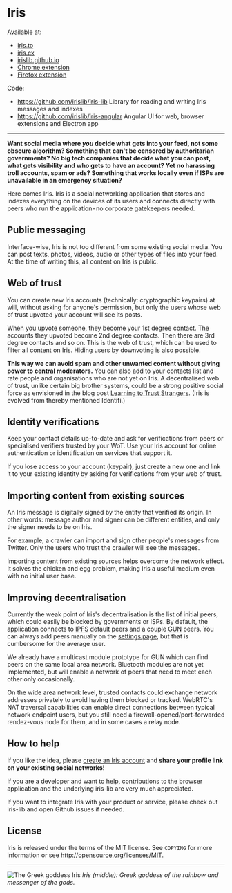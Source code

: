 # Iris

Available at:
* [iris.to](https://iris.to)
* [iris.cx](https://iris.cx)
* [irislib.github.io](https://irislib.github.io)
* [Chrome extension](https://chrome.google.com/webstore/detail/identifi/oelmiikkaikgnmmjaonjlopkmpcahpgh)
* [Firefox extension](https://addons.mozilla.org/en-US/firefox/addon/identifi/)

Code:
- https://github.com/irislib/iris-lib Library for reading and writing Iris messages and indexes
- https://github.com/irislib/iris-angular Angular UI for web, browser extensions and Electron app

---

**Want social media where _you_ decide what gets into your feed, not some obscure algorithm? Something that can't be censored by authoritarian governments? No big tech companies that decide what you can post, what gets visibility and who gets to have an account? Yet no harassing troll accounts, spam or ads? Something that works locally even if ISPs are unavailable in an emergency situation?**

Here comes Iris. Iris is a social networking application that stores and indexes everything on the devices of its users and connects directly with peers who run the application - no corporate gatekeepers needed.

## Public messaging
Interface-wise, Iris is not too different from some existing social media. You can post texts, photos, videos, audio or other types of files into your feed. At the time of writing this, all content on Iris is public.

## Web of trust
You can create new Iris accounts (technically: cryptographic keypairs) at will, without asking for anyone's permission, but only the users whose web of trust upvoted your account will see its posts.

When you upvote someone, they become your 1st degree contact. The accounts they upvoted become 2nd degree contacts. Then there are 3rd degree contacts and so on. This is the web of trust, which can be used to filter all content on Iris. Hiding users by downvoting is also possible.

**This way we can avoid spam and other unwanted content without giving power to central moderators.**
You can also add to your contacts list and rate people and organisations who are not yet on Iris.
A decentralised web of trust, unlike certain big brother systems, could be a strong positive social force as envisioned in the blog post [Learning to Trust Strangers](https://medium.com/@mmalmi/learning-to-trust-strangers-167b652a654f). (Iris is evolved from thereby mentioned Identifi.)

## Identity verifications
Keep your contact details up-to-date and ask for verifications from peers or specialised verifiers trusted by your WoT. Use your Iris account for online authentication or identification on services that support it.

If you lose access to your account (keypair), just create a new one and link it to your existing identity by asking for verifications from your web of trust.

## Importing content from existing sources
An Iris message is digitally signed by the entity that verified its origin. In other words: message author and signer can be different entities, and only the signer needs to be on Iris.

For example, a crawler can import and sign other people's messages from Twitter. Only the users who trust the crawler will see the messages.

Importing content from existing sources helps overcome the network effect. It solves the chicken and egg problem, making Iris a useful medium even with no initial user base.

## Improving decentralisation
Currently the weak point of Iris's decentralisation is the list of initial peers, which could easily be blocked by governments or ISPs. By default, the application connects to [IPFS](https://ipfs.io) default peers and a couple [GUN](https://gun.eco) peers. You can always add peers manually on the [settings page](https://irislib.github.io/#settings), but that is cumbersome for the average user.

We already have a multicast module prototype for GUN which can find peers on the same local area network. Bluetooth modules are not yet implemented, but will enable a network of peers that need to meet each other only occasionally.

On the wide area network level, trusted contacts could exchange network addresses privately to avoid having them blocked or tracked. WebRTC's NAT traversal capabilities can enable direct connections between typical network endpoint users, but you still need a firewall-opened/port-forwarded rendez-vous node for them, and in some cases a relay node.

## How to help
If you like the idea, please [create an Iris account](https://iris.to) and **share your profile link on your existing social networks**!

If you are a developer and want to help, contributions to the browser application and the underlying iris-lib are very much appreciated.

If you want to integrate Iris with your product or service, please check out iris-lib and open  Github issues if needed.

## License

Iris is released under the terms of the MIT license. See `COPYING` for more information or see http://opensource.org/licenses/MIT.

---

![The Greek goddess Iris](https://upload.wikimedia.org/wikipedia/commons/7/7b/Venus_supported_by_Iris%2C_complaining_to_Mars_1820.jpg)
*Iris (middle): Greek goddess of the rainbow and messenger of the gods.*
